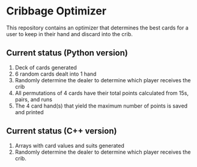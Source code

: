 # Cribbage Optimizer

This repository contains an optimizer that determines the best cards for a user to keep in their hand and discard into the crib.

## Current status (Python version)
1) Deck of cards generated
2) 6 random cards dealt into 1 hand
3) Randomly determine the dealer to determine which player receives the crib
4) All permutations of 4 cards have their total points calculated from 15s, pairs, and runs
5) The 4 card hand(s) that yield the maximum number of points is saved and printed

## Current status (C++ version)
1) Arrays with card values and suits generated
2) Randomly determine the dealer to determine which player receives the crib.